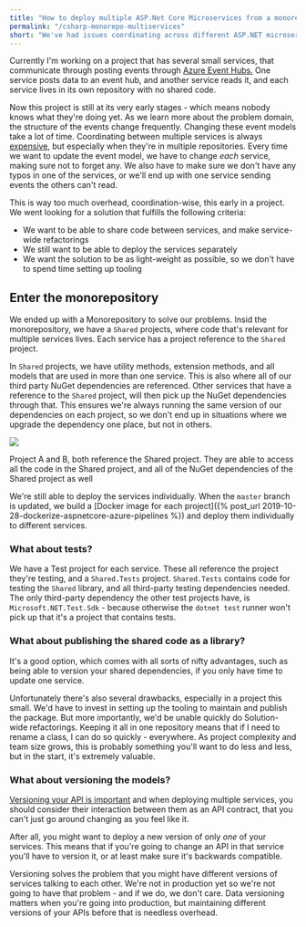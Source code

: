 ```yaml
---
title: "How to deploy multiple ASP.Net Core Microservices from a monorepository"
permalink: "/csharp-monorepo-multiservices"
short: "We've had issues coordinating across different ASP.NET microservices that lived in different repositories, so we moved them all into one big repository."
---
```


Currently I'm working on a project that has several small services, that communicate through posting events through [Azure Event Hubs.](https://docs.microsoft.com/en-us/azure/event-hubs/event-hubs-about)
One service posts data to an event hub, and another service reads it, and each service lives in its own repository with no shared code.


Now this project is still at its very early stages - which means nobody knows what they're doing yet. As we learn more about the problem domain, the structure of the events change frequently. Changing these event models take a lot of time. Coordinating between multiple services is always [expensive](https://martinfowler.com/bliki/MicroservicePremium.html), but especially when they're in multiple repositories. Every time we want to update the event model, we have to change *each* service, making sure not to forget any. We also have to make sure we don't have any typos in one of the services, or we'll end up with one service sending events the others can't read.

This is way too much overhead, coordination-wise, this early in a project.
We went looking for a solution that fulfills the following criteria:

- We want to be able to share code between services, and make service-wide refactorings
- We still want to be able to deploy the services separately
- We want the solution to be as light-weight as possible, so we don't have to spend time setting up tooling



## Enter the monorepository

We ended up with a Monorepository to solve our problems. Insid the monorepository, we have a `Shared` projects, where code that's relevant for multiple services lives. Each service has a project reference to the `Shared` project. 

In `Shared` projects, we have utility methods, extension methods, and all models that are used in more than one service. This is also where all of our third party NuGet dependencies are referenced. Other services that have a reference to the `Shared` project, will then pick up the NuGet dependencies through that. This ensures we're always running the same version of our dependencies on each project, so we don't end up in situations where we upgrade the dependency one place, but not in others. 
<div class="img-div-tall extra-bottom">
<img src="{{site.url}}/assets/img/csharp-monorepo.jpg" />
<p>
Project A and B, both reference the Shared project. They are able to access all the code in the Shared project, and all of the NuGet
dependencies of the Shared project as well
</p>
</div>


We're still able to deploy the services individually. When the `master` branch is updated, we build a [Docker image for each project]({% post_url 2019-10-28-dockerize-aspnetcore-azure-pipelines %}) and  deploy them individually to different services.

### What about tests?
We have a Test project for each service. These all reference the project they're testing, and a `Shared.Tests` project. `Shared.Tests` contains code for testing the `Shared` library, and all third-party testing dependencies needed. The only third-party dependency the other test projects have, is `Microsoft.NET.Test.Sdk` - because otherwise the `dotnet test` runner won't pick up that it's a project that contains tests.

### What about publishing the shared code as a library?
It's a good option, which comes with all sorts of nifty advantages, such as being able to version your shared dependencies, if you only have time to update one service.

Unfortunately there's also several drawbacks, especially in a project this small. We'd have to invest in setting up the tooling to maintain and publish the package. But more importantly, we'd be unable quickly do Solution-wide refactorings. Keeping it all in one repository means that if I need to rename a class, I can do so quickly - everywhere. As project complexity and team size grows, this is probably something you'll want to do less and less, but in the start, it's extremely valuable.

### What about versioning the models?
[Versioning your API is important](https://humanwhocodes.com/blog/2011/02/22/the-importance-of-being-versioned/) and when deploying multiple services, you should consider their interaction between them as an API contract, that you can't just go around changing as you feel like it. 

After all, you might want to deploy a new version of only *one* of your services. This means  that if you're going to change an API in that service you'll have to version it, or at least make sure it's backwards compatible. 

Versioning solves the problem that you might have different versions of services talking to each other. We're not in production yet so we're not going to have that problem - and if we do, we don't care. Data versioning matters when you're going into production, but maintaining different versions of your APIs before that is needless overhead.